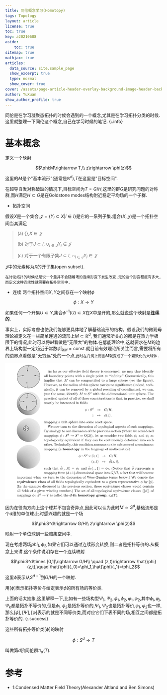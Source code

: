 ```yaml
---
title: 同伦概念学习(Homotopy)
tags: Topology
layout: article
license: true
toc: true
key: a20210608
aside:
    toc: true
sitemap: true
mathjax: true
articles:
  data_source: site.sample_page
  show_excerpt: true
  type: normal
  show_cover: true
cover: /assets/page-article-header-overlay-background-image-header-background.jpg
author: YuXuan
show_author_profile: true
---
```

同伦是在学习凝聚态拓扑的时候会遇到的一个概念,尤其是在学习拓扑分类的时候.这里就整理一下同伦这个概念,自己在学习时候的笔记.
{:.info}
<!--more-->
# 基本概念
定义一个映射

$$\phi:M\rightarrow T,\\ z\rightarrow \phi(z)$$

这里的$M$是个"基本流形"(通常是$\mathbb{R}^d$),$T$在这里是"目标空间".

在超导自发对称破缺的情况下,目标空间为$T=G/H$,这里的群$G$是研究问题的对称群,而$H$满足$H\subset G$是在Goldstone modes结构附近稳定平均场的一个子群.

- 拓扑空间

假设$X$是一个集合,$\mathcal{J}=\{Y_i\subset X\rvert i\in I\}$是它的一系列子集.组合$(X,\mathcal{J})$是一个拓扑空间当其满足
> (a) \{\},$X\in\mathcal{J}$ 
>
> (b) 对于$J\subset I$, $\cup_{i\in J}Y_i\in\mathcal{J}$
>
> (c) 对于一个有限子集$J\subset I$, $\cap_{i\in J}Y_i\in\mathcal{J}$

$\mathcal{J}$中的元素称为$X$的开子集(open subset).

`在讨论拓扑的时候总是说一个量并不会随着场的连续形变下发生改变,无论这个形变程度有多大,而定义这种连续性就需要在拓扑空间中.`
- 连续
两个拓扑空间$X,Y$之间存在一个映射$\phi$

$$\phi:X\rightarrow Y$$

如果任何一个开集$U\subset Y$,集合$\phi^{-1}(U)\subset X$在$X$中是开的,那么就说这个映射是**连续的.**

事实上，实际考虑也使我们能够更具体地了解基础流形的结构。假设我们的微观母理论被定义在一些简单连通的流形上$M\subset \mathbb{R}^d$, 我们通常所关心的都是在热力学极限下的情况,此时可以将$M$看做是"无限大"的物体.在低能理论中,这就要求在$M$的边界上场构型一定趋近于常数$\phi\rvert_{\partial M}=\text{const}$.就目前有效理论所关注而言,需要将所有的边界点看做是"无穷远"处的一个点,`此时在几何上而言`$M$`就变成了一个紧致化的大球体.`

![png](\assets\images\topology\homo1.png)

因为在径向方向上这个球并不包含奇异点,因此可以认为此时$M\simeq S^d$,基础流形是个$d$维的单位球.此时感兴趣的就是一个场

$$\phi:S^d\rightarrow G/H\\ z\rightarrow \phi(z)$$

映射一个单位球到一些陪集空间中.

现在考虑两场$phi_1,\phi_2$,如果它们可以通过连续形变转换,则二者是拓扑等价的.从概念上来讲,这个条件说明存在一个连续映射

$$\phi:S^d\times [0,1]\rightarrow G/H\\ \quad (z,t)\rightarrow \hat{\phi}(z,t),\quad \hat{\phi}(.,0)=\phi_1,\hat{\phi}(.,1)=\phi_2$$

这里$\hat{\phi}$表示从$S^{d+1}$到$G/H$的一个映射.

用$[\phi]$表示拓扑等价与给定表示$\phi$的所有场的等价类.

上面的话太抽象,这里解释一下,比如有一些场构型$\Psi_1,\Psi_2,\phi_1,\phi_2,\varphi_1,\varphi_2$,其中$\phi_i,\varphi_j,\Psi_k$都是拓扑不等价的,但是$\phi_1,\phi_2$是拓扑等价的,$\Psi_1,\Psi_2$也是拓扑等价,$\varphi_1,\varphi_2$也一样,那么$[\phi],[\Psi],[\varphi]$表示的就是不同等价类,而对应它们下表不同的场,相互之间都是拓扑等价的.
{:.success}

这些所有拓扑等价类${[\phi]}$的映射

$$\phi: S^d \rightarrow T$$

叫做第$d$阶同伦群$\pi_d(T)$.



# 参考
- 1.Condensed Matter Field Theory(Alexander Altland and Ben Simons)
